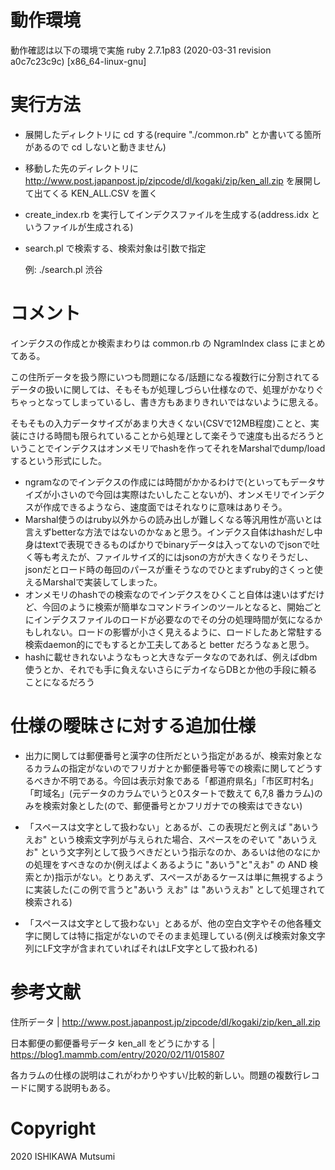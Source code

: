 # 動作環境

動作確認は以下の環境で実施
ruby 2.7.1p83 (2020-03-31 revision a0c7c23c9c) [x86_64-linux-gnu]

# 実行方法

 * 展開したディレクトリに cd する(require "./common.rb" とか書いてる箇所があるので cd しないと動きません)
 * 移動した先のディレクトリに http://www.post.japanpost.jp/zipcode/dl/kogaki/zip/ken_all.zip を展開して出てくる KEN_ALL.CSV を置く
 * create_index.rb を実行してインデクスファイルを生成する(address.idx というファイルが生成される)
 * search.pl で検索する、検索対象は引数で指定

    例: ./search.pl 渋谷

# コメント

インデクスの作成とか検索まわりは common.rb の NgramIndex class にまとめてある。

この住所データを扱う際にいつも問題になる/話題になる複数行に分割されてるデータの扱いに関しては、そもそもが処理しづらい仕様なので、処理がかなりぐちゃっとなってしまっているし、書き方もあまりきれいではないように思える。


そもそもの入力データサイズがあまり大きくない(CSVで12MB程度)ことと、実装にさける時間も限られていることから処理として楽そうで速度も出るだろうということでインデクスはオンメモリでhashを作ってそれをMarshalでdump/loadするという形式にした。

 * ngramなのでインデクスの作成には時間がかかるわけで(といってもデータサイズが小さいので今回は実際はたいしたことないが)、オンメモリでインデクスが作成できるようなら、速度面ではそれなりに意味はありそう。
 * Marshal使うのはruby以外からの読み出しが難しくなる等汎用性が高いとは言えずbetterな方法ではないのかなぁと思う。インデクス自体はhashだし中身はtextで表現できるものばかりでbinaryデータは入ってないのでjsonで吐く等も考えたが、ファイルサイズ的にはjsonの方が大きくなりそうだし、jsonだとロード時の毎回のパースが重そうなのでひとまずruby的さくっと使えるMarshalで実装してしまった。
 * オンメモリのhashでの検索なのでインデクスをひくこと自体は速いはずだけど、今回のように検索が簡単なコマンドラインのツールとなると、開始ごとにインデクスファイルのロードが必要なのでその分の処理時間が気になるかもしれない。ロードの影響が小さく見えるように、ロードしたあと常駐する検索daemon的にでもするとか工夫してあると better だろうなぁと思う。
 * hashに載せきれないようなもっと大きなデータなのであれば、例えばdbm使うとか、それでも手に負えないさらにデカイならDBとか他の手段に頼ることになるだろう

# 仕様の曖昧さに対する追加仕様

 * 出力に関しては郵便番号と漢字の住所だという指定があるが、検索対象となるカラムの指定がないのでフリガナとか郵便番号等での検索に関してどうするべきか不明である。今回は表示対象である「都道府県名」「市区町村名」「町域名」(元データのカラムでいうと0スタートで数えて 6,7,8 番カラム)のみを検索対象とした(ので、郵便番号とかフリガナでの検索はできない)

 * 「スペースは文字として扱わない」とあるが、この表現だと例えば "あいう えお" という検索文字列が与えられた場合、スペースをのぞいて "あいうえお" という文字列として扱うべきだという指示なのか、あるいは他のなにかの処理をすべきなのか(例えばよくあるように "あいう"と"えお" の AND 検索とか)指示がない。とりあえず、スペースがあるケースは単に無視するように実装した(この例で言うと"あいう えお" は "あいうえお" として処理されて検索される)

 * 「スペースは文字として扱わない」とあるが、他の空白文字やその他各種文字に関しては特に指定がないのでそのまま処理している(例えば検索対象文字列にLF文字が含まれていればそれはLF文字として扱われる)

# 参考文献
住所データ | http://www.post.japanpost.jp/zipcode/dl/kogaki/zip/ken_all.zip


日本郵便の郵便番号データ ken_all をどうにかする | https://blog1.mammb.com/entry/2020/02/11/015807

各カラムの仕様の説明はこれがわかりやすい/比較的新しい。問題の複数行レコードに関する説明もある。

# Copyright

2020 ISHIKAWA Mutsumi
